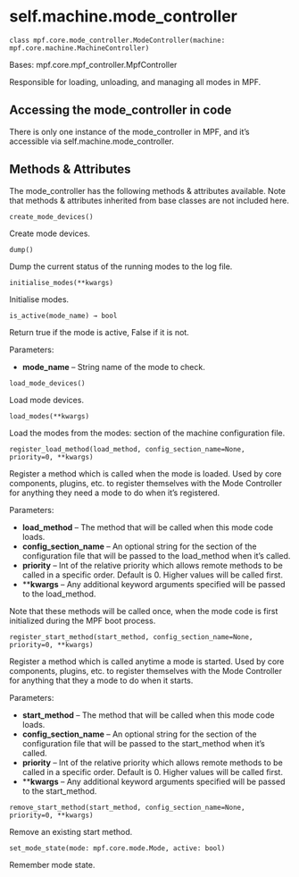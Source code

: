 
# self.machine.mode_controller

`class mpf.core.mode_controller.ModeController(machine: mpf.core.machine.MachineController)`

Bases: mpf.core.mpf_controller.MpfController

Responsible for loading, unloading, and managing all modes in MPF.

## Accessing the mode_controller in code

There is only one instance of the mode_controller in MPF, and it’s accessible via self.machine.mode_controller.

## Methods & Attributes

The mode_controller has the following methods & attributes available. Note that methods & attributes inherited from base classes are not included here.

`create_mode_devices()`

Create mode devices.

`dump()`

Dump the current status of the running modes to the log file.

`initialise_modes(**kwargs)`

Initialise modes.

`is_active(mode_name) → bool`

Return true if the mode is active, False if it is not.

Parameters:

* **mode_name** – String name of the mode to check.

`load_mode_devices()`

Load mode devices.

`load_modes(**kwargs)`

Load the modes from the modes: section of the machine configuration file.

`register_load_method(load_method, config_section_name=None, priority=0, **kwargs)`

Register a method which is called when the mode is loaded. Used by core components, plugins, etc. to register themselves with the Mode Controller for anything they need a mode to do when it’s registered.

Parameters:

* **load_method** – The method that will be called when this mode code loads.
* **config_section_name** – An optional string for the section of the configuration file that will be passed to the load_method when it’s called.
* **priority** – Int of the relative priority which allows remote methods to be called in a specific order. Default is 0. Higher values will be called first.
* ****kwargs** – Any additional keyword arguments specified will be passed to the load_method.

Note that these methods will be called once, when the mode code is first initialized during the MPF boot process.

`register_start_method(start_method, config_section_name=None, priority=0, **kwargs)`

Register a method which is called anytime a mode is started. Used by core components, plugins, etc. to register themselves with the Mode Controller for anything that they a mode to do when it starts.

Parameters:

* **start_method** – The method that will be called when this mode code loads.
* **config_section_name** – An optional string for the section of the configuration file that will be passed to the start_method when it’s called.
* **priority** – Int of the relative priority which allows remote methods to be called in a specific order. Default is 0. Higher values will be called first.
* ****kwargs** – Any additional keyword arguments specified will be passed to the start_method.

`remove_start_method(start_method, config_section_name=None, priority=0, **kwargs)`

Remove an existing start method.

`set_mode_state(mode: mpf.core.mode.Mode, active: bool)`

Remember mode state.

